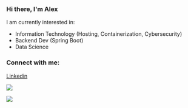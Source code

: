 ### Hi there, I'm Alex  

I am currently interested in:

- Information Technology (Hosting, Containerization, Cybersecurity)
- Backend Dev (Spring Boot)
- Data Science 


### Connect with me:
[Linkedin](https://www.linkedin.com/in/alexander-mehta-b97659220/)




![](https://komarev.com/ghpvc/?username=alexmehta&style=flat-square)

![](https://hit.yhype.me/github/profile?user_id=53285116)
